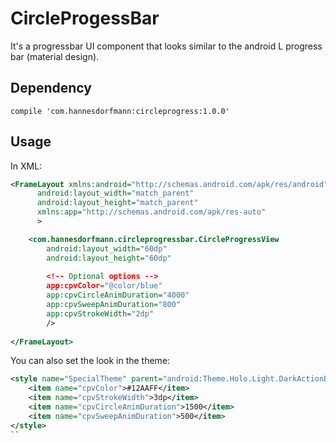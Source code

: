 # CircleProgessBar

It's a progressbar UI component that looks similar to the android L progress bar (material design).


## Dependency

```
compile 'com.hannesdorfmann:circleprogress:1.0.0'
```

## Usage

In XML:
```xml
<FrameLayout xmlns:android="http://schemas.android.com/apk/res/android"
      android:layout_width="match_parent"
      android:layout_height="match_parent"
      xmlns:app="http://schemas.android.com/apk/res-auto"
      >

    <com.hannesdorfmann.circleprogressbar.CircleProgressView
        android:layout_width="60dp"
        android:layout_height="60dp"
        
        <!-- Optional options -->
        app:cpvColor="@color/blue"
        app:cpvCircleAnimDuration="4000"
        app:cpvSweepAnimDuration="800"
        app:cpvStrokeWidth="2dp"
        />
 
</FrameLayout>

```


You can also set the look in the theme:

```xml
<style name="SpecialTheme" parent="android:Theme.Holo.Light.DarkActionBar">
    <item name="cpvColor">#12AAFF</item>
    <item name="cpvStrokeWidth">3dp</item>
    <item name="cpvCircleAnimDuration">1500</item>
    <item name="cpvSweepAnimDuration">500</item>
</style>
``